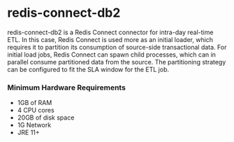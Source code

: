 # redis-connect-db2

redis-connect-db2 is a Redis Connect connector for intra-day real-time ETL. In this case, Redis Connect is used more as an initial loader, which requires it to partition its consumption of source-side transactional data. For initial load jobs, Redis Connect can spawn child processes, which can in parallel consume partitioned data from the source. The partitioning strategy can be configured to fit the SLA window for the ETL job.


### Minimum Hardware Requirements

* 1GB of RAM
* 4 CPU cores
* 20GB of disk space
* 1G Network
* JRE 11+
